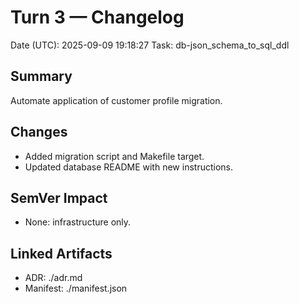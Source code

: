 # Turn 3 — Changelog
Date (UTC): 2025-09-09 19:18:27
Task: db-json_schema_to_sql_ddl

## Summary
Automate application of customer profile migration.

## Changes
- Added migration script and Makefile target.
- Updated database README with new instructions.

## SemVer Impact
- None: infrastructure only.

## Linked Artifacts
- ADR: ./adr.md
- Manifest: ./manifest.json
